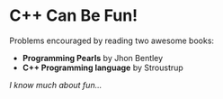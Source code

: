 # C++ Can Be Fun!

Problems encouraged by reading two awesome books:
- **Programming Pearls** by Jhon Bentley
- **C++ Programming language** by Stroustrup

*I know much about fun...*
